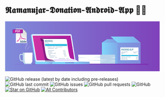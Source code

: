 <a name="title"></a>
# 𝕽𝖆𝖒𝖆𝖓𝖚𝖏𝖆𝖗-𝕯𝖔𝖓𝖆𝖙𝖎𝖔𝖓-𝕬𝖓𝖉𝖗𝖔𝖎𝖉-𝕬𝖕𝖕 📑📑


![Banner](https://github.com/Sayak11/Ramanujar-Donation-Android-App/blob/master/pic1.png)



![GitHub release (latest by date including pre-releases)](https://img.shields.io/github/v/release/nks102000/Ramanujar-Donation-Android-App?include_prereleases)
![GitHub last commit](https://img.shields.io/github/last-commit/nks102000/Ramanujar-Donation-Android-App)
![GitHub issues](https://img.shields.io/github/issues-raw/nks102000/Ramanujar-Donation-Android-App)
![GitHub pull requests](https://img.shields.io/github/issues-pr/nks102000/Ramanujar-Donation-Android-App)
![GitHub](https://img.shields.io/github/license/nks102000/Ramanujar-Donation-Android-App)
[![Star on GitHub](https://img.shields.io/github/stars/nks102000/Ramanujar-Donation-Android-App.svg?style=social)](https://github.com/all-contributors/all-contributors/stargazers)
 [![All Contributors](https://img.shields.io/badge/all_contributors-2-orange.svg?style=flat-square)](#contributors-)
 
